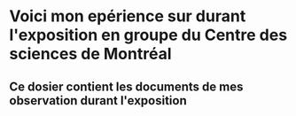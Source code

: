 # Voici mon epérience sur durant l'exposition en groupe du Centre des sciences de Montréal

## Ce dosier contient les documents de mes observation durant l'exposition
